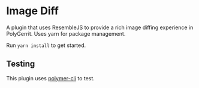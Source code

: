 # Image Diff

A plugin that uses ResembleJS to provide a rich image diffing experience in PolyGerrit.
Uses yarn for package management.

Run `yarn install` to get started.

## Testing

This plugin uses [polymer-cli](https://www.polymer-project.org/1.0/docs/tools/polymer-cli#install) to test.